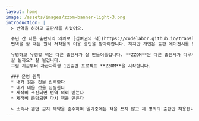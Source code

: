 ```yaml
---
layout: home
image: /assets/images/zzom-banner-light-3.png
introduction: |
  > 번역을 하려고 출판사를 차렸어요.

  수년 간 다른 출판사의 의뢰로 [십여권의 책](https://codelabor.github.io/translating-developer/)을 번역했습니다. 그러던 어느 날 **유행하는 책**이나 **돈되는 책**말고, 유행이 아니거나 덜 팔리더라도 **내가 보고 싶고, 다른 사람도 보면 좋을 책**을 번역하고 싶다는 생각이 들었습니다.
  번역을 할 때는 원서 저작물의 이용 승인을 받아야합니다. 하지만 개인은 출판 에이전시를 통해 저작권 중개 신청을 할 수 없습니다. 그래서 아예 1인출판사를 차렸습니다. 

  유명하고 유행할 책은 다른 출판사가 잘 만들어줄겁니다. **ZZOM**은 다른 출판사가 다루지 않지만 내가 보고 싶고, 내가 보니 좋고, 다른 사람도 보면 좋을 책을 낼 것입니다. 
  잘 될까요? 잘 될겁니다. 
  그럼 지금부터 자급자족형 1인출판 프로젝트 **ZZOM**을 시작합니다.

  ### 운영 원칙
  * 내가 읽은 것을 번역한다
  * 내가 배운 것을 집필한다
  * 제작비 소진되면 번역 의뢰 받는다
  * 제작비 충당되면 다시 책을 만든다

  > 소속사 겸업 금지 제약을 준수하여 일과중에는 책을 쓰지 않고 제 명의의 출판만 허용됩니다.
---
```


